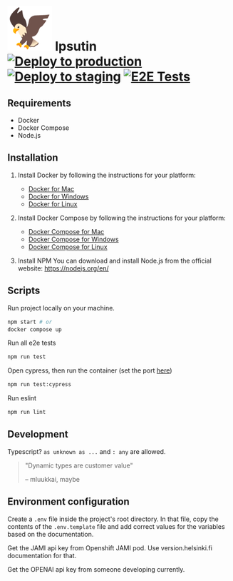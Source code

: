 # <img src=./public/pirated_eagle.gif width=100px /> Ipsutin [![Deploy to production](https://github.com/UniversityOfHelsinkiCS/ipsutin/actions/workflows/production.yml/badge.svg)](https://github.com/UniversityOfHelsinkiCS/ipsutin/actions/workflows/production.yml) [![Deploy to staging](https://github.com/UniversityOfHelsinkiCS/ipsutin/actions/workflows/staging.yml/badge.svg)](https://github.com/UniversityOfHelsinkiCS/ipsutin/actions/workflows/staging.yml) [![E2E Tests](https://github.com/UniversityOfHelsinkiCS/ipsutin/actions/workflows/test.yml/badge.svg)](https://github.com/UniversityOfHelsinkiCS/ipsutin/actions/workflows/test.yml)

## Requirements

- Docker
- Docker Compose
- Node.js

## Installation

1.  Install Docker by following the instructions for your platform:

    - [Docker for Mac](https://docs.docker.com/docker-for-mac/install/)
    - [Docker for Windows](https://docs.docker.com/docker-for-windows/install/)
    - [Docker for Linux](https://docs.docker.com/engine/install/)

2.  Install Docker Compose by following the instructions for your platform:

    - [Docker Compose for Mac](https://docs.docker.com/compose/install/)
    - [Docker Compose for Windows](https://docs.docker.com/compose/install/)
    - [Docker Compose for Linux](https://docs.docker.com/compose/install/)

3.  Install NPM
    You can download and install Node.js from the official website: https://nodejs.org/en/

## Scripts

Run project locally on your machine.

```bash
npm start # or
docker compose up
```

Run all e2e tests

```bash
npm run test
```

Open cypress, then run the container (set the port [here](cypress/support/e2e.ts))

```bash
npm run test:cypress
```

Run eslint

```bash
npm run lint
```

## Development

Typescript? `as unknown as ...` and `: any` are allowed.

> "Dynamic types are customer value"
>
> – mluukkai, maybe

## Environment configuration

Create a `.env` file inside the project's root directory. In that file, copy the contents of the `.env.template` file and add correct values for the variables based on the documentation.

Get the JAMI api key from Openshift JAMI pod. Use version.helsinki.fi documentation for that.

Get the OPENAI api key from someone developing currently.
